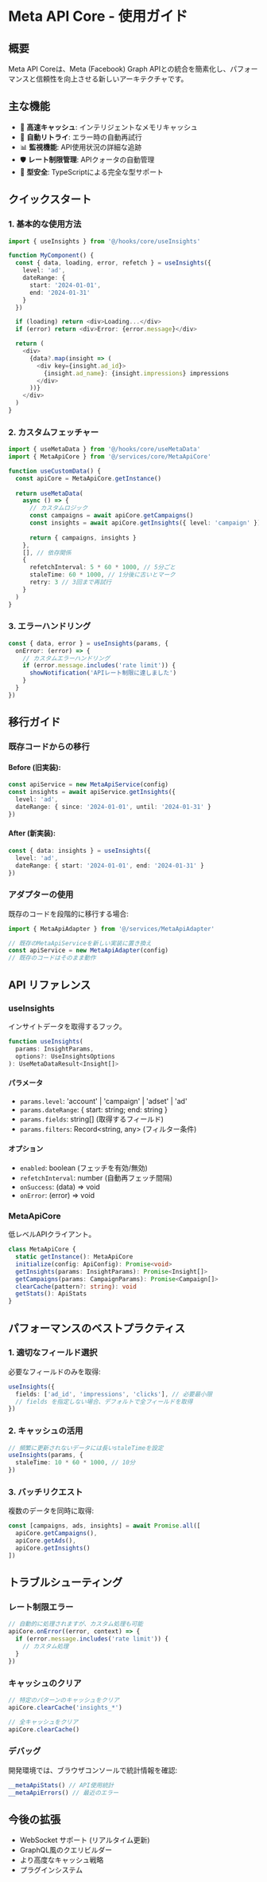 # Meta API Core - 使用ガイド

## 概要

Meta API Coreは、Meta (Facebook) Graph APIとの統合を簡素化し、パフォーマンスと信頼性を向上させる新しいアーキテクチャです。

## 主な機能

- 🚀 **高速キャッシュ**: インテリジェントなメモリキャッシュ
- 🔄 **自動リトライ**: エラー時の自動再試行
- 📊 **監視機能**: API使用状況の詳細な追跡
- 🛡️ **レート制限管理**: APIクォータの自動管理
- 🎯 **型安全**: TypeScriptによる完全な型サポート

## クイックスタート

### 1. 基本的な使用方法

```typescript
import { useInsights } from '@/hooks/core/useInsights'

function MyComponent() {
  const { data, loading, error, refetch } = useInsights({
    level: 'ad',
    dateRange: {
      start: '2024-01-01',
      end: '2024-01-31'
    }
  })

  if (loading) return <div>Loading...</div>
  if (error) return <div>Error: {error.message}</div>

  return (
    <div>
      {data?.map(insight => (
        <div key={insight.ad_id}>
          {insight.ad_name}: {insight.impressions} impressions
        </div>
      ))}
    </div>
  )
}
```

### 2. カスタムフェッチャー

```typescript
import { useMetaData } from '@/hooks/core/useMetaData'
import { MetaApiCore } from '@/services/core/MetaApiCore'

function useCustomData() {
  const apiCore = MetaApiCore.getInstance()
  
  return useMetaData(
    async () => {
      // カスタムロジック
      const campaigns = await apiCore.getCampaigns()
      const insights = await apiCore.getInsights({ level: 'campaign' })
      
      return { campaigns, insights }
    },
    [], // 依存関係
    {
      refetchInterval: 5 * 60 * 1000, // 5分ごと
      staleTime: 60 * 1000, // 1分後に古いとマーク
      retry: 3 // 3回まで再試行
    }
  )
}
```

### 3. エラーハンドリング

```typescript
const { data, error } = useInsights(params, {
  onError: (error) => {
    // カスタムエラーハンドリング
    if (error.message.includes('rate limit')) {
      showNotification('APIレート制限に達しました')
    }
  }
})
```

## 移行ガイド

### 既存コードからの移行

#### Before (旧実装):
```typescript
const apiService = new MetaApiService(config)
const insights = await apiService.getInsights({
  level: 'ad',
  dateRange: { since: '2024-01-01', until: '2024-01-31' }
})
```

#### After (新実装):
```typescript
const { data: insights } = useInsights({
  level: 'ad',
  dateRange: { start: '2024-01-01', end: '2024-01-31' }
})
```

### アダプターの使用

既存のコードを段階的に移行する場合:

```typescript
import { MetaApiAdapter } from '@/services/MetaApiAdapter'

// 既存のMetaApiServiceを新しい実装に置き換え
const apiService = new MetaApiAdapter(config)
// 既存のコードはそのまま動作
```

## API リファレンス

### useInsights

インサイトデータを取得するフック。

```typescript
function useInsights(
  params: InsightParams,
  options?: UseInsightsOptions
): UseMetaDataResult<Insight[]>
```

#### パラメータ

- `params.level`: 'account' | 'campaign' | 'adset' | 'ad'
- `params.dateRange`: { start: string; end: string }
- `params.fields`: string[] (取得するフィールド)
- `params.filters`: Record<string, any> (フィルター条件)

#### オプション

- `enabled`: boolean (フェッチを有効/無効)
- `refetchInterval`: number (自動再フェッチ間隔)
- `onSuccess`: (data) => void
- `onError`: (error) => void

### MetaApiCore

低レベルAPIクライアント。

```typescript
class MetaApiCore {
  static getInstance(): MetaApiCore
  initialize(config: ApiConfig): Promise<void>
  getInsights(params: InsightParams): Promise<Insight[]>
  getCampaigns(params: CampaignParams): Promise<Campaign[]>
  clearCache(pattern?: string): void
  getStats(): ApiStats
}
```

## パフォーマンスのベストプラクティス

### 1. 適切なフィールド選択

必要なフィールドのみを取得:

```typescript
useInsights({
  fields: ['ad_id', 'impressions', 'clicks'], // 必要最小限
  // fields を指定しない場合、デフォルトで全フィールドを取得
})
```

### 2. キャッシュの活用

```typescript
// 頻繁に更新されないデータには長いstaleTimeを設定
useInsights(params, {
  staleTime: 10 * 60 * 1000, // 10分
})
```

### 3. バッチリクエスト

複数のデータを同時に取得:

```typescript
const [campaigns, ads, insights] = await Promise.all([
  apiCore.getCampaigns(),
  apiCore.getAds(),
  apiCore.getInsights()
])
```

## トラブルシューティング

### レート制限エラー

```typescript
// 自動的に処理されますが、カスタム処理も可能
apiCore.onError((error, context) => {
  if (error.message.includes('rate limit')) {
    // カスタム処理
  }
})
```

### キャッシュのクリア

```typescript
// 特定のパターンのキャッシュをクリア
apiCore.clearCache('insights_*')

// 全キャッシュをクリア
apiCore.clearCache()
```

### デバッグ

開発環境では、ブラウザコンソールで統計情報を確認:

```javascript
__metaApiStats() // API使用統計
__metaApiErrors() // 最近のエラー
```

## 今後の拡張

- WebSocket サポート (リアルタイム更新)
- GraphQL風のクエリビルダー
- より高度なキャッシュ戦略
- プラグインシステム